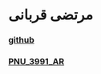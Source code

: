 # مرتضی قربانی

### [github](https://github.com/mortezaghorbani68/)

### [PNU_3991_AR](https://github.com/mortezaghorbani68/PNU_3991_AR) 
